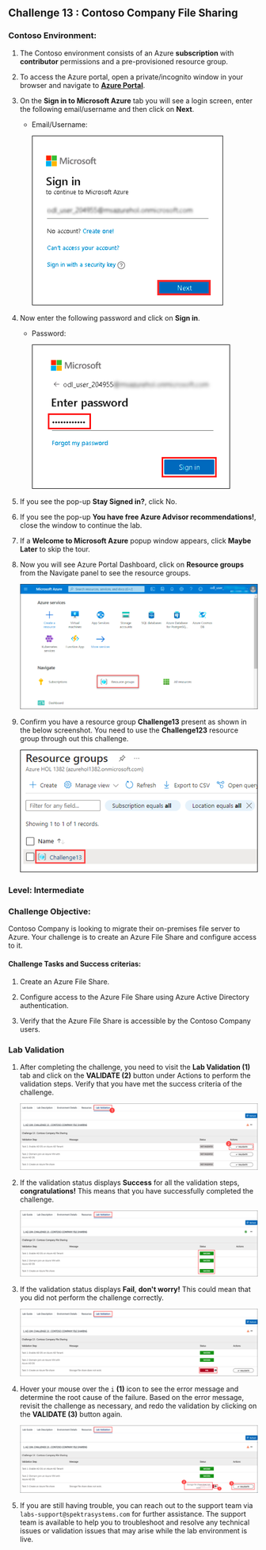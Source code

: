 ## Challenge 13 : Contoso Company File Sharing 

### **Contoso Environment:** 

1. The Contoso environment consists of an Azure **subscription** with **contributor** permissions and a pre-provisioned resource group.

1. To access the Azure portal, open a private/incognito window in your browser and navigate to **[Azure Portal](https://portal.azure.com)**.

1. On the **Sign in to Microsoft Azure** tab you will see a login screen, enter the following email/username and then click on **Next**. 
   * Email/Username: <inject key="AzureAdUserEmail"></inject>
   
     ![](media/email1.png "Enter Email")
     
1. Now enter the following password and click on **Sign in**.
   * Password: <inject key="AzureAdUserPassword"></inject>
   
     ![](media/password2.png "Enter Password")
     
1. If you see the pop-up **Stay Signed in?**, click No.

1. If you see the pop-up **You have free Azure Advisor recommendations!**, close the window to continue the lab.

1. If a **Welcome to Microsoft Azure** popup window appears, click **Maybe Later** to skip the tour.
   
1. Now you will see Azure Portal Dashboard, click on **Resource groups** from the Navigate panel to see the resource groups.

    ![](media/select-rg.png "Resource groups")
   
1. Confirm you have a resource group **Challenge13** present as shown in the below screenshot. You need to use the **Challenge123** resource group through out this challenge.

    ![](media/challenge13-rg.png "Resource groups")

### **Level:** Intermediate 

### **Challenge Objective:**

Contoso Company is looking to migrate their on-premises file server to Azure. Your challenge is to create an Azure File Share and configure access to it.

#### Challenge Tasks and Success criterias:

1. Create an Azure File Share.

1. Configure access to the Azure File Share using Azure Active Directory authentication.

1. Verify that the Azure File Share is accessible by the Contoso Company users.

### Lab Validation

1. After completing the challenge, you need to visit the **Lab Validation (1)** tab and click on the **VALIDATE (2)** button under Actions to perform the validation steps. Verify that you have met the success criteria of the challenge. 

    ![](media/challenge13-v1.png "Validation")

1. If the validation status displays **Success** for all the validation steps, **congratulations!** This means that you have successfully completed the challenge. 

     ![](media/challenge13-v2.png "Validation")
     
1. If the validation status displays **Fail**, **don't worry!** This could mean that you did not perform the challenge correctly.

     ![](media/challenge13-v3.png "Validation")

1. Hover your mouse over the `i` **(1)** icon to see the error message and determine the root cause of the failure. Based on the error message, revisit the challenge as necessary, and redo the validation by clicking on the **VALIDATE (3)** button again.
      
     ![](media/challenge13-v4.png "Validation") 

1. If you are still having trouble, you can reach out to the support team via `labs-support@spektrasystems.com` for further assistance. The support team is available to help you to troubleshoot and resolve any technical issues or validation issues that may arise while the lab environment is live.
